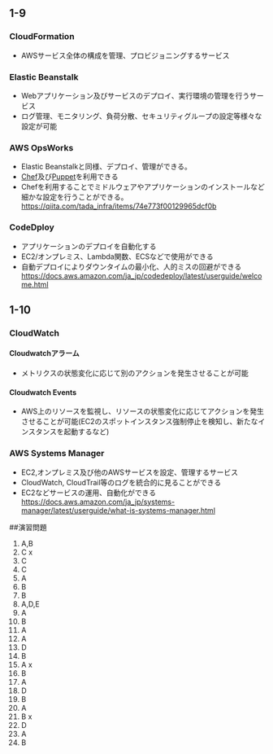 ## 1-9  
### CloudFormation  
- AWSサービス全体の構成を管理、プロビジョニングするサービス  

### Elastic Beanstalk  
- Webアプリケーション及びサービスのデプロイ、実行環境の管理を行うサービス  
- ログ管理、モニタリング、負荷分散、セキュリティグループの設定等様々な設定が可能  

### AWS OpsWorks  
- Elastic Beanstalkと同様、デプロイ、管理ができる。
- [Chef](https://qiita.com/kasaharu/items/55a3000db31c52ce0bd7)及び[Puppet](https://www.atmarkit.co.jp/ait/articles/1501/23/news012_2.html)を利用できる  
- Chefを利用することでミドルウェアやアプリケーションのインストールなど細かな設定を行うことができる。 
https://qiita.com/tada_infra/items/74e773f00129965dcf0b

### CodeDploy  
- アプリケーションのデプロイを自動化する
- EC2/オンプレミス、Lambda関数、ECSなどで使用ができる  
- 自動デプロイによりダウンタイムの最小化、人的ミスの回避ができる
https://docs.aws.amazon.com/ja_jp/codedeploy/latest/userguide/welcome.html

## 1-10  
### CloudWatch  
#### Cloudwatchアラーム  
- メトリクスの状態変化に応じて別のアクションを発生させることが可能  

#### Cloudwatch Events  
- AWS上のリソースを監視し、リソースの状態変化に応じてアクションを発生させることが可能(EC2のスポットインスタンス強制停止を検知し、新たなインスタンスを起動するなど)  

### AWS Systems Manager  
- EC2,オンプレミス及び他のAWSサービスを設定、管理するサービス
- CloudWatch, CloudTrail等のログを統合的に見ることができる  
- EC2などサービスの運用、自動化ができる
https://docs.aws.amazon.com/ja_jp/systems-manager/latest/userguide/what-is-systems-manager.html

##演習問題  
1. A,B 
2. C x
3. C 
4. C
5. A
6. B
7. B
8. A,D,E
9. A
10. B
11. A
12. A
13. D
14. B
15. A x
16. B
17. A
18. D
19. B
20. A
21. B x
22. D
23. A
24. B
